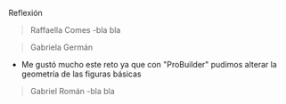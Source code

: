 Reflexión

> Raffaella Comes
-bla bla

> Gabriela Germán
- Me gustó mucho este reto ya que con "ProBuilder" pudimos alterar la geometría de las figuras básicas

> Gabriel Román
-bla bla
